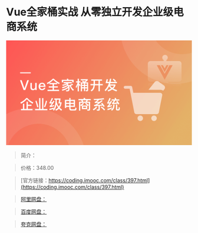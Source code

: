 # Vue全家桶实战 从零独立开发企业级电商系统

![img](../../assets/5fce0eca09e109c405400304.png)

> 简介：

> 价格：348.00

> [官方链接：https://coding.imooc.com/class/397.html](https://coding.imooc.com/class/397.html)

> [阿里网盘：]()

> [百度网盘：]()

> [夸克网盘：]()
